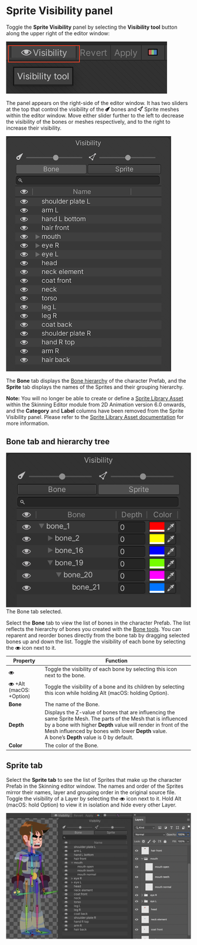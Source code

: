 # Sprite Visibility panel
Toggle the __Sprite Visibility__ panel by selecting the __Visibility tool__ button along the upper right of the editor window:

![](images/Highlighted_Visibility_icon.png)

The panel appears on the right-side of the editor window. It has two sliders at the top that control the visibility of the ![](images/bone_icon.png) bones and ![](images/mesh_icon.png) Sprite meshes within the editor window. Move either slider further to the left to decrease the visibility of the bones or meshes respectively, and to the right to increase their visibility.

![](images/2D-animation-v7-vis-panel.png)

The **Bone** tab displays the [Bone hierarchy](#bone-tab-and-hierarchy-tree) of the character Prefab, and the **Sprite** tab displays the names of the Sprites and their grouping hierarchy.

**Note:** You will no longer be able to create or define a [Sprite Library Asset](SLAsset.md) within the Skinning Editor module from 2D Animation version 6.0 onwards, and the **Category** and **Label** columns have been removed from the Sprite Visibility panel. Please refer to the [Sprite Library Asset documentation](SLAsset.md) for more information.

## Bone tab and hierarchy tree

![](images/bone_tree.PNG)<br/>The Bone tab selected.

Select the __Bone__ tab to view the list of bones in the character Prefab. The list reflects the hierarchy of bones you created with the [Bone tools](SkinEdToolsShortcuts.html#bone-tools). You can reparent and reorder bones directly from the bone tab by dragging selected bones up and down the list. Toggle the visibility of each bone by selecting the ![](images/visibility_icon.png) icon next to it.

| Property                        | Function                                                     |
| ------------------------------- | ------------------------------------------------------------ |
| ![](images/visibility_icon.png) | Toggle the visibility of each bone by selecting this icon next to the bone. |
| ![](images/visibility_icon.png) +Alt (macOS: +Option) | Toggle the visibility of a bone and its children by selecting this icon while holding Alt (macOS: holding Option). |
| __Bone__                        | The name of the Bone.                                        |
| __Depth__                       | Displays the Z-value of bones that are influencing the same Sprite Mesh. The parts of the Mesh that is influenced by a bone with higher **Depth** value will render in front of the Mesh influenced by bones with lower **Depth** value. <br/>A bone’s **Depth** value is 0 by default. |
| __Color__                        | The color of the Bone.                                        |

## Sprite tab

Select the __Sprite tab__ to see the list of Sprites that make up the character Prefab in the Skinning editor window. The names  and order of the Sprites mirror their names, layer and grouping order in the original source file. Toggle the visibility of a Layer by selecting the ![](images/visibility_icon.png) icon next to it. Hold Alt (macOS: hold Option) to view it in isolation and hide every other Layer.

![](images/2D-animation-v7-sprite-tab.png)
